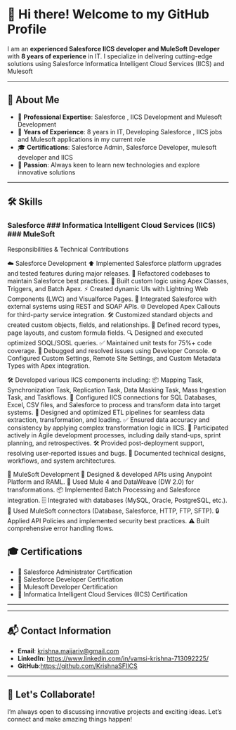 # 👋 Hi there! Welcome to my GitHub Profile

I am an **experienced Salesforce IICS developer and MuleSoft Developer** with **8 years of experience** in IT. I specialize in delivering cutting-edge solutions using Salesforce  Informatica Intelligent Cloud Services (IICS) and Mulesoft 

---

## 📖 About Me
- 🌟 **Professional Expertise**: Salesforce , IICS Development and Mulesoft Development
- 🎯 **Years of Experience**: 8 years in IT, Developing Salesforce , IICS jobs and Mulesoft applications in my current role
- 🎓 **Certifications**: Salesforce Admin, Salesforce Developer, mulesoft developer and IICS
- 🚀 **Passion**: Always keen to learn new technologies and explore innovative solutions

---

## 🛠 Skills
### Salesforce ### Informatica Intelligent Cloud Services (IICS) ### MuleSoft  
Responsibilities & Technical Contributions

☁️ Salesforce Development
⬆️ Implemented Salesforce platform upgrades and tested features during major releases.
🧹 Refactored codebases to maintain Salesforce best practices.
🧩 Built custom logic using Apex Classes, Triggers, and Batch Apex.
⚡ Created dynamic UIs with Lightning Web Components (LWC) and Visualforce Pages.
🔗 Integrated Salesforce with external systems using REST and SOAP APIs.
🌐 Developed Apex Callouts for third-party service integration.
🛠️ Customized standard objects and created custom objects, fields, and relationships.
📝 Defined record types, page layouts, and custom formula fields.
🔍 Designed and executed optimized SOQL/SOSL queries.
✅ Maintained unit tests for 75%+ code coverage.
🐞 Debugged and resolved issues using Developer Console.
⚙️ Configured Custom Settings, Remote Site Settings, and Custom Metadata Types with Apex integration.

🛠️ Developed various IICS components including:
📦 Mapping Task, Synchronization Task, Replication Task, Data Masking Task, Mass Ingestion Task, and Taskflows.
🔌 Configured IICS connections for SQL Databases, Excel, CSV files, and Salesforce to process and transform data into target systems.
🔄 Designed and optimized ETL pipelines for seamless data extraction, transformation, and loading.
✅ Ensured data accuracy and consistency by applying complex transformation logic in IICS.
📅 Participated actively in Agile development processes, including daily stand-ups, sprint planning, and retrospectives.
🛠️ Provided post-deployment support, resolving user-reported issues and bugs.
📄 Documented technical designs, workflows, and system architectures.



🔗 MuleSoft Development
🧪 Designed & developed APIs using Anypoint Platform and RAML.
🧬 Used Mule 4 and DataWeave (DW 2.0) for transformations.
📦 Implemented Batch Processing and Salesforce integration.
🗄️ Integrated with databases (MySQL, Oracle, PostgreSQL, etc.).
🔌 Used MuleSoft connectors (Database, Salesforce, HTTP, FTP, SFTP).
🔒 Applied API Policies and implemented security best practices.
⚠️ Built comprehensive error handling flows.



## 🎓 Certifications
- 🏅 Salesforce Administrator Certification
- 🏅 Salesforce Developer Certification
- 🏅 Mulesoft Developer Certification
- 🏅 Informatica Intelligent Cloud Services (IICS) Certification

---


---

## 📬 Contact Information
- **Email**: krishna.majjariv@gmail.com
- **LinkedIn**: https://www.linkedin.com/in/vamsi-krishna-713092225/
- **GitHub**:https://github.com/KrishnaSFIICS

---

## 🌱 Let's Collaborate!
I’m always open to discussing innovative projects and exciting ideas. Let’s connect and make amazing things happen!

